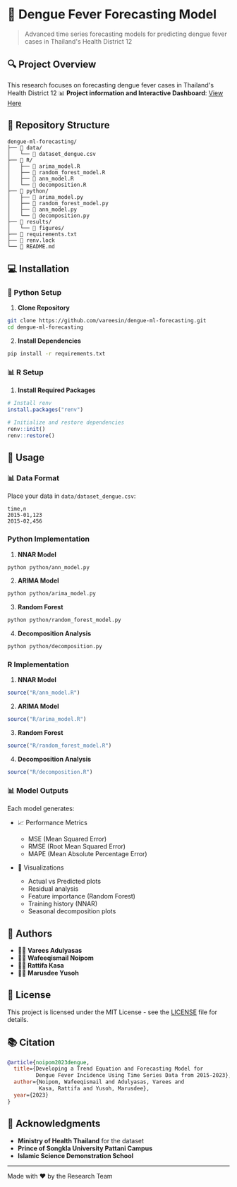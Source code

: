 # 🦟 Dengue Fever Forecasting Model

> Advanced time series forecasting models for predicting dengue fever cases in Thailand's Health District 12

## 🔍 Project Overview

This research focuses on forecasting dengue fever cases in Thailand's Health District 12
📊 **Project information and Interactive Dashboard**: [View Here](https://vareesin.github.io/dengue-ml-forecasting/)


## 📁 Repository Structure

```plaintext
dengue-ml-forecasting/
├── 📂 data/
│   └── 📄 dataset_dengue.csv
├── 📂 R/
│   ├── 📄 arima_model.R
│   ├── 📄 random_forest_model.R
│   ├── 📄 ann_model.R
│   └── 📄 decomposition.R
├── 📂 python/
│   ├── 📄 arima_model.py
│   ├── 📄 random_forest_model.py
│   ├── 📄 ann_model.py
│   └── 📄 decomposition.py
├── 📂 results/
│   └── 📂 figures/
├── 📄 requirements.txt
├── 📄 renv.lock
└── 📄 README.md
```

## 💻 Installation

### 🐍 Python Setup

1. **Clone Repository**
```bash
git clone https://github.com/vareesin/dengue-ml-forecasting.git
cd dengue-ml-forecasting
```

2. **Install Dependencies**
```bash
pip install -r requirements.txt
```

### 📊 R Setup

1. **Install Required Packages**
```r
# Install renv
install.packages("renv")

# Initialize and restore dependencies
renv::init()
renv::restore()
```

## 🚀 Usage

### 📊 Data Format
Place your data in `data/dataset_dengue.csv`:
```csv
time,n
2015-01,123
2015-02,456
```

### Python Implementation

1. **NNAR Model**
```bash
python python/ann_model.py
```

2. **ARIMA Model**
```bash
python python/arima_model.py
```

3. **Random Forest**
```bash
python python/random_forest_model.py
```

4. **Decomposition Analysis**
```bash
python python/decomposition.py
```

### R Implementation

1. **NNAR Model**
```r
source("R/ann_model.R")
```

2. **ARIMA Model**
```r
source("R/arima_model.R")
```

3. **Random Forest**
```r
source("R/random_forest_model.R")
```

4. **Decomposition Analysis**
```r
source("R/decomposition.R")
```

### 📊 Model Outputs

Each model generates:

- 📈 Performance Metrics
  - MSE (Mean Squared Error)
  - RMSE (Root Mean Squared Error)
  - MAPE (Mean Absolute Percentage Error)

- 🎨 Visualizations
  - Actual vs Predicted plots
  - Residual analysis
  - Feature importance (Random Forest)
  - Training history (NNAR)
  - Seasonal decomposition plots

## 👥 Authors
- 👩‍💻 **Varees Adulyasas**
- 👨‍💻 **Wafeeqismail Noipom**
- 👩‍💻 **Rattifa Kasa**
- 👨‍🏫 **Marusdee Yusoh**

## 📄 License

This project is licensed under the MIT License - see the [LICENSE](LICENSE) file for details.

## 📚 Citation

```bibtex
@article{noipom2023dengue,
  title={Developing a Trend Equation and Forecasting Model for 
         Dengue Fever Incidence Using Time Series Data from 2015-2023},
  author={Noipom, Wafeeqismail and Adulyasas, Varees and 
          Kasa, Rattifa and Yusoh, Marusdee},
  year={2023}
}
```

## 🙏 Acknowledgments

- **Ministry of Health Thailand** for the dataset
- **Prince of Songkla University Pattani Campus**
- **Islamic Science Demonstration School**

---
Made with ❤️ by the Research Team
